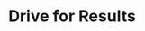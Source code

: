 ---
title       : Drive for Results
key         : CP-DR
skills      : Behaviour, Mindset, Competency, Results Driven
difficulty  : medium
area        : competency
questions :
    - "CP-DR-01: Describe a time when you tried to achieve a difficult professional goal. What obstacles did you encounter that made the goal difficult?"
    - "CP-DR-02: Describe a long-term project or assignment of which you took ownership. How did you make sure each milestone was achieved in a timely manner?"
    - "CP-DR-03: What has been the most difficult assignment or task in your career so far?"
desirable :
    - Developed a plan of action that yielded positive results in a timely manner
    - Gathered relevant information before attempting to solve a problem
    - Emphasised the importance of meeting project deadlines to colleagues
    - Took decisive action to achieve goals
    - Used results-oriented performance measures (for example, quantity, cost, timeliness, and quality of projects or services) in assessing outcomes
bonus_points :
    - Developed a plan of action that yielded positive results, beyond expectations
    - Took a systematic approach to evaluating potential solutions
    - Emphasised the importance of meeting project deadlines to colleagues
    - Monitored processes and activities and took corrective action when necessary
    - Used results-oriented performance measures (for example, quantity, cost, timeliness, and quality of projects or services) in assessing outcomes and improving processes
---